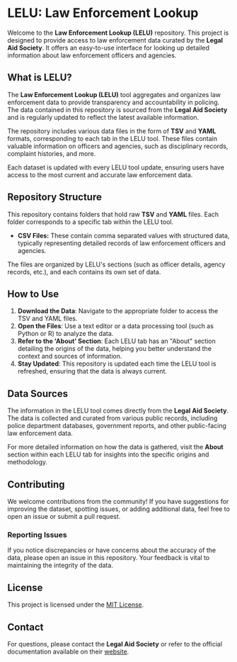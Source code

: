 # LELU: Law Enforcement Lookup

Welcome to the **Law Enforcement Lookup (LELU)** repository. This project is designed to provide access to law enforcement data curated by the **Legal Aid Society**. It offers an easy-to-use interface for looking up detailed information about law enforcement officers and agencies.

## What is LELU?

The **Law Enforcement Lookup (LELU)** tool aggregates and organizes law enforcement data to provide transparency and accountability in policing. The data contained in this repository is sourced from the **Legal Aid Society** and is regularly updated to reflect the latest available information.

The repository includes various data files in the form of **TSV** and **YAML** formats, corresponding to each tab in the LELU tool. These files contain valuable information on officers and agencies, such as disciplinary records, complaint histories, and more.

Each dataset is updated with every LELU tool update, ensuring users have access to the most current and accurate law enforcement data.

## Repository Structure

This repository contains folders that hold raw **TSV** and **YAML** files. Each folder corresponds to a specific tab within the LELU tool.

- **CSV Files:** These contain comma separated values with structured data, typically representing detailed records of law enforcement officers and agencies.

The files are organized by LELU's sections (such as officer details, agency records, etc.), and each contains its own set of data.

## How to Use

1. **Download the Data**: Navigate to the appropriate folder to access the TSV and YAML files.
2. **Open the Files**: Use a text editor or a data processing tool (such as Python or R) to analyze the data.
3. **Refer to the 'About' Section**: Each LELU tab has an "About" section detailing the origins of the data, helping you better understand the context and sources of information.
4. **Stay Updated**: This repository is updated each time the LELU tool is refreshed, ensuring that the data is always current.

## Data Sources

The information in the LELU tool comes directly from the **Legal Aid Society**. The data is collected and curated from various public records, including police department databases, government reports, and other public-facing law enforcement data.

For more detailed information on how the data is gathered, visit the **About** section within each LELU tab for insights into the specific origins and methodology.

## Contributing

We welcome contributions from the community! If you have suggestions for improving the dataset, spotting issues, or adding additional data, feel free to open an issue or submit a pull request.

### Reporting Issues

If you notice discrepancies or have concerns about the accuracy of the data, please open an issue in this repository. Your feedback is vital to maintaining the integrity of the data.

## License

This project is licensed under the [MIT License](LICENSE).

## Contact

For questions, please contact the **Legal Aid Society** or refer to the official documentation available on their [website](https://legalaidnyc.org/).
